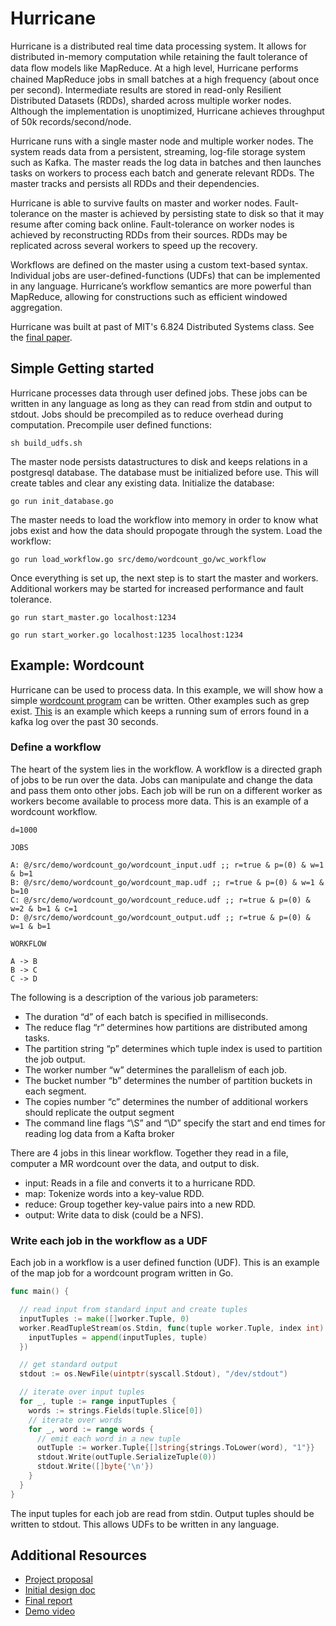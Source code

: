 # Hurricane

Hurricane is a distributed real time data processing system.  It allows for distributed in-memory computation while retaining the fault tolerance of data ﬂow models like MapReduce.  At a high level, Hurricane performs chained MapReduce jobs in small batches at a high frequency (about once per second).  Intermediate results are stored in read-only Resilient Distributed Datasets (RDDs), sharded across multiple worker nodes. Although the implementation is unoptimized, Hurricane achieves throughput of 50k records/second/node.

Hurricane runs with a single master node and multiple worker nodes. The system reads data from a persistent, streaming, log-file storage system such as Kafka. The master reads the log data in batches and then launches tasks on workers to process each batch and generate relevant RDDs. The master tracks and persists all RDDs and their dependencies.

Hurricane is able to survive faults on master and worker nodes. Fault-tolerance on the master is achieved by persisting state to disk so that it may resume after coming back online. Fault-tolerance on worker nodes is achieved by reconstructing RDDs from their sources. RDDs may be replicated across several workers to speed up the recovery.

Workflows are defined on the master using a custom text-based syntax. Individual jobs are user-defined-functions (UDFs) that can be implemented in any language. Hurricane’s workflow semantics are more powerful than MapReduce, allowing for constructions such as efficient windowed aggregation.

Hurricane was built at past of MIT's 6.824 Distributed Systems class. See the [final paper](https://docs.google.com/document/d/1o87DJr37dUiRn70ZPrEBgGqeSDmkD8M4MLA63Qj2uys).

## Simple Getting started
Hurricane processes data through user defined jobs.  These jobs can be written in any language as long as they can read from stdin and output to stdout.  Jobs should be precompiled as to reduce overhead during computation. Precompile user defined functions:
```console
sh build_udfs.sh
```

The master node persists datastructures to disk and keeps relations in a postgresql database.  The database must be initialized before use.  This will create tables and clear any existing data.  Initialize the database:
``` console
go run init_database.go
```

The master needs to load the workflow into memory in order to know what jobs exist and how the data should propogate through the system.  Load the workflow:
```console
go run load_workflow.go src/demo/wordcount_go/wc_workflow
```

Once everything is set up, the next step is to start the master and workers.  Additional workers may be started for increased performance and fault tolerance.  
```console
go run start_master.go localhost:1234

go run start_worker.go localhost:1235 localhost:1234
```

## Example: Wordcount
Hurricane can be used to process data.  In this example, we will show how a simple [wordcount program](src/demo/wordcount_go) can be written.  Other examples such as grep exist.  [This](src/demo/huge) is an example which keeps a running sum of errors found in a kafka log over the past 30 seconds.

### Define a workflow
The heart of the system lies in the workflow.  A workflow is a directed graph of jobs to be run over the data.  Jobs can manipulate and change the data and pass them onto other jobs.  Each job will be run on a different worker as workers become available to process more data.  This is an example of a wordcount workflow.
```
d=1000

JOBS

A: @/src/demo/wordcount_go/wordcount_input.udf ;; r=true & p=(0) & w=1 & b=1
B: @/src/demo/wordcount_go/wordcount_map.udf ;; r=true & p=(0) & w=1 & b=10
C: @/src/demo/wordcount_go/wordcount_reduce.udf ;; r=true & p=(0) & w=2 & b=1 & c=1
D: @/src/demo/wordcount_go/wordcount_output.udf ;; r=true & p=(0) & w=1 & b=1

WORKFLOW

A -> B
B -> C
C -> D
```
The following is a description of the various job parameters:
- The duration “d” of each batch is specified in milliseconds.
- The reduce flag “r” determines how partitions are distributed among tasks.
- The partition string “p” determines which tuple index is used to partition the job output.
- The worker number “w” determines the parallelism of each job.
- The bucket number “b” determines the number of partition buckets in each segment.
- The copies number “c” determines the number of additional workers should replicate the output segment
- The command line flags “\S” and “\D” specify the start and end times for reading log data from a Kafta broker


There are 4 jobs in this linear workflow.  Together they read in a file, computer a MR wordcount over the data, and output to disk.

 - input: Reads in a file and converts it to a hurricane RDD.
 - map: Tokenize words into a key-value RDD.
 - reduce: Group together key-value pairs into a new RDD.
 - output: Write data to disk (could be a NFS).

### Write each job in the workflow as a UDF
Each job in a workflow is a user defined function (UDF).  This is an example of the map job for a wordcount program written in Go.
```go
func main() {

  // read input from standard input and create tuples
  inputTuples := make([]worker.Tuple, 0)
  worker.ReadTupleStream(os.Stdin, func(tuple worker.Tuple, index int) {
    inputTuples = append(inputTuples, tuple)
  })

  // get standard output
  stdout := os.NewFile(uintptr(syscall.Stdout), "/dev/stdout")

  // iterate over input tuples
  for _, tuple := range inputTuples {
    words := strings.Fields(tuple.Slice[0])
    // iterate over words
    for _, word := range words {
      // emit each word in a new tuple
      outTuple := worker.Tuple{[]string{strings.ToLower(word), "1"}}
      stdout.Write(outTuple.SerializeTuple(0))
      stdout.Write([]byte{'\n'})
    }
  }
}
```
The input tuples for each job are read from stdin.  Output tuples should be written to stdout.  This allows UDFs to be written in any language.  

## Additional Resources
- [Project proposal](https://docs.google.com/document/d/1ts-cprYUZvTfWuIF8rb6NJJ7GF61RfSMyqOJ2612qOE)
- [Initial design doc](https://docs.google.com/document/d/1SHegRAhPv6XI5L4o1y2YCabXwOlK133KVEsohwCfXUA)
- [Final report](https://docs.google.com/document/d/1o87DJr37dUiRn70ZPrEBgGqeSDmkD8M4MLA63Qj2uys)
- [Demo video](https://www.youtube.com/watch?v=FmS21saPdkY)
